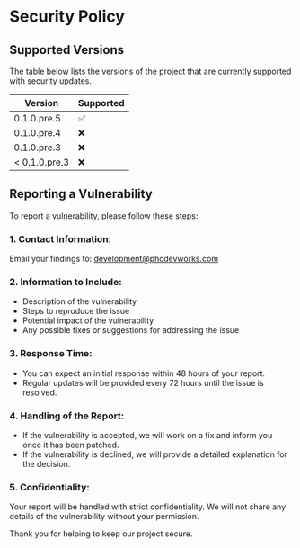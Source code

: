 # Security Policy
  
## Supported Versions
  
The table below lists the versions of the project that are currently supported with security updates.
  
| Version        | Supported          |
| -------------- | ------------------ |
| 0.1.0.pre.5    | :white_check_mark: |
| 0.1.0.pre.4    | :x:                |
| 0.1.0.pre.3    | :x:                |
| < 0.1.0.pre.3  | :x:                |
  
## Reporting a Vulnerability
  
To report a vulnerability, please follow these steps:
  
### 1. Contact Information:
  
Email your findings to: development@phcdevworks.com
  
### 2. Information to Include:
  
* Description of the vulnerability
* Steps to reproduce the issue
* Potential impact of the vulnerability
* Any possible fixes or suggestions for addressing the issue
  
### 3. Response Time:
  
* You can expect an initial response within 48 hours of your report.
* Regular updates will be provided every 72 hours until the issue is resolved.
  
### 4. Handling of the Report:
  
* If the vulnerability is accepted, we will work on a fix and inform you once it has been patched.
* If the vulnerability is declined, we will provide a detailed explanation for the decision.
  
### 5. Confidentiality:
  
Your report will be handled with strict confidentiality. We will not share any details of the vulnerability without your permission.
  
Thank you for helping to keep our project secure.
  